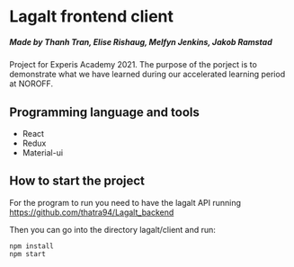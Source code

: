 # Lagalt frontend client

##### Made by Thanh Tran, Elise Rishaug, Melfyn Jenkins, Jakob Ramstad

Project for Experis Academy 2021. The purpose of the porject is to demonstrate what we have learned during our accelerated learning period at NOROFF.

## Programming language and tools

- React
- Redux
- Material-ui

## How to start the project

For the program to run you need to have the lagalt API running https://github.com/thatra94/Lagalt_backend

Then you can go into the directory lagalt/client and run:

```
npm install
npm start
```
